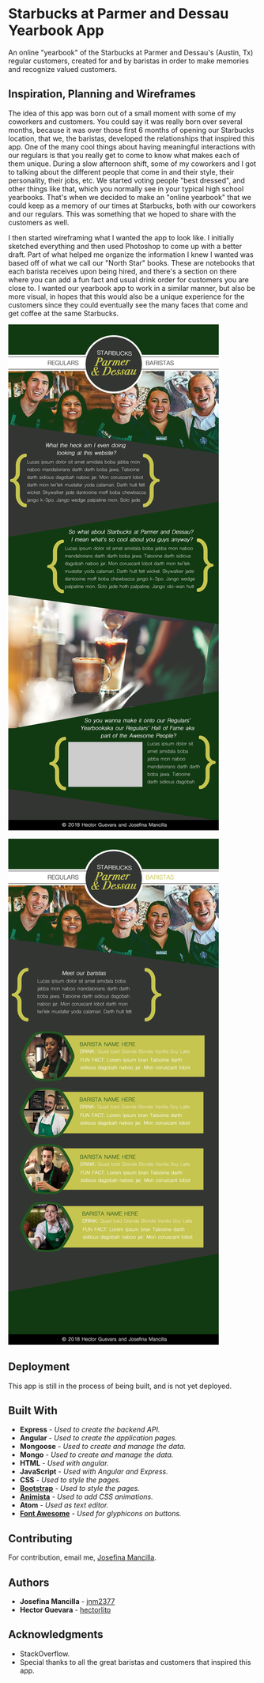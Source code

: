 # Starbucks at Parmer and Dessau Yearbook App
An online "yearbook" of the Starbucks at Parmer and Dessau's (Austin, Tx) regular customers, created for and by baristas in order to make memories and recognize valued customers.


## Inspiration, Planning and Wireframes
The idea of this app was born out of a small moment with some of my coworkers and customers. You could say it was really born over several months, because it was over those first 6 months of opening our Starbucks location, that we, the baristas, developed the relationships that inspired this app. One of the many cool things about having meaningful interactions with our regulars is that you really get to come to know what makes each of them unique. During a slow afternoon shift, some of my coworkers and I got to talking about the different people that come in and their style, their personality, their jobs, etc. We started voting people "best dressed", and other things like that, which you normally see in your typical high school yearbooks. That's when we decided to make an "online yearbook" that we could keep as a memory of our times at Starbucks, both with our coworkers and our regulars. This was something that we hoped to share with the customers as well.

I then started wireframing what I wanted the app to look like. I initially sketched everything and then used Photoshop to come up with a better draft. Part of what helped me organize the information I knew I wanted was based off of what we call our "North Star" books. These are notebooks that each barista receives upon being hired, and there's a section on there where you can add a fun fact and usual drink order for customers you are close to. I wanted our yearbook app to work in a similar manner, but also be more visual, in hopes that this would also be a unique experience for the customers since they could eventually see the many faces that come and get coffee at the same Starbucks.

![Home Page Wireframe](public/assets/home-page.jpg)

![Barista Page Wireframe](public/assets/barista-page.jpg)


## Deployment
This app is still in the process of being built, and is not yet deployed.


## Built With

* **Express** - *Used to create the backend API.*
* **Angular** - *Used to create the application pages.*
* **Mongoose** - *Used to create and manage the data.*
* **Mongo** - *Used to create and manage the data.*
* **HTML** - *Used with angular.*
* **JavaScript** - *Used with Angular and Express.*
* **CSS** - *Used to style the pages.*
* **[Bootstrap](https://getbootstrap.com/)** - *Used to style the pages.*
* **[Animista](http://animista.net/)** - *Used to add CSS animations.*
* **Atom** - *Used as text editor.*
* **[Font Awesome](http://fontawesome.io/)** - *Used for glyphicons on buttons.*



## Contributing

For contribution, email me, [Josefina Mancilla](josefinanoemi4@gmail.com).


## Authors
* **Josefina Mancilla** - [jnm2377](https://github.com/jnm2377)
* **Hector Guevara** - [hectorlito](https://github.com/hectorlito)


## Acknowledgments

* StackOverflow.
* Special thanks to all the great baristas and customers that inspired this app.
